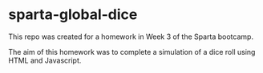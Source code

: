 # sparta-global-dice

This repo was created for a homework in Week 3 of the Sparta bootcamp.

The aim of this homework was to complete a simulation of a dice roll using HTML and Javascript.
